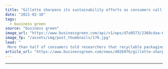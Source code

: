 ```yaml
---
title: "Gillette sharpens its sustainability efforts as consumers call for greener packaging"
date: "2021-02-10"
tags: 
  - business green
source: "business green"
image_url: "https://www.businessgreen.com/api/v1/wps/d7a9573/2368cdaa-6907-4c3f-a549-ff2b4ccaa7c5/2/Gillette-ProGlide-Packaging-185x114.jpg"
image_fp: "/assets/img/post_thumbnails/170.jpg"
lead: "
 More than half of consumers told researchers that recyclable packaging is among the most important factors when deciding to buy a bathroom product ..."
article_url: "https://www.businessgreen.com/news/4026976/gillette-sharpens-sustainability-efforts-consumers-greener-packaging"
---
```


---
